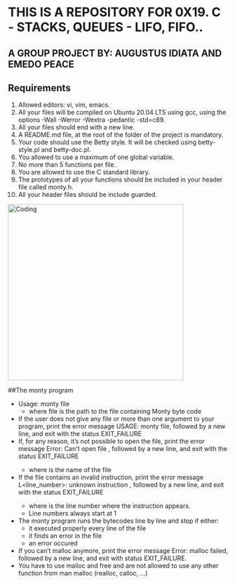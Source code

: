 # THIS IS A REPOSITORY FOR 0X19. C - STACKS, QUEUES - LIFO, FIFO..
## A GROUP PROJECT BY: AUGUSTUS IDIATA AND EMEDO PEACE


## Requirements

1. Allowed editors: vi, vim, emacs.
2. All your files will be compiled on Ubuntu 20.04 LTS using gcc, using the options -Wall -Werror -Wextra -pedantic -std=c89.
3. All your files should end with a new line.
4. A README.md file, at the root of the folder of the project is mandatory.
5. Your code should use the Betty style. It will be checked using betty-style.pl and betty-doc.pl.
6. You allowed to use a maximum of one global variable.
7. No more than 5 functions per file.
8. You are allowed to use the C standard library.
9. The prototypes of all your functions should be included in your header file called monty.h.
10. All your header files should be include guarded.


<img align="center" alt="Coding" width="400" src="https://miro.medium.com/v2/resize:fit:960/1*b6F92o5lmq5h-YCIaV3r3g.gif">

##The monty program

- Usage: monty file
  - where file is the path to the file containing Monty byte code
- If the user does not give any file or more than one argument to your program, print the error message USAGE: monty file, followed by a new line, and exit with the status EXIT_FAILURE
- If, for any reason, it’s not possible to open the file, print the error message Error: Can't open file <file>, followed by a new line, and exit with the status EXIT_FAILURE
  - where <file> is the name of the file
- If the file contains an invalid instruction, print the error message L<line_number>: unknown instruction <opcode>, followed by a new line, and exit with the status EXIT_FAILURE
  - where is the line number where the instruction appears.
  - Line numbers always start at 1
- The monty program runs the bytecodes line by line and stop if either:
  - it executed properly every line of the file
  - it finds an error in the file
  - an error occured
- If you can’t malloc anymore, print the error message Error: malloc failed, followed by a new line, and exit with status EXIT_FAILURE.
- You have to use malloc and free and are not allowed to use any other function from man malloc (realloc, calloc, …)
